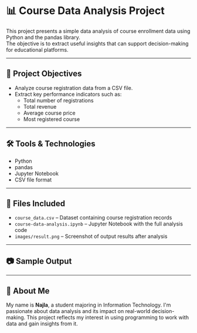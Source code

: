 # 📊 Course Data Analysis Project

This project presents a simple data analysis of course enrollment data using Python and the pandas library.\
The objective is to extract useful insights that can support decision-making for educational platforms.

---

## 📌 Project Objectives

- Analyze course registration data from a CSV file.
- Extract key performance indicators such as:
  - Total number of registrations
  - Total revenue
  - Average course price
  - Most registered course

---

## 🛠 Tools & Technologies

- Python
- pandas
- Jupyter Notebook
- CSV file format

---

## 📁 Files Included

- `course_data.csv` – Dataset containing course registration records
- `course-data-analysis.ipynb` – Jupyter Notebook with the full analysis code
- `images/result.png` – Screenshot of output results after analysis

---

## 📷 Sample Output



---

## 👤 About Me

My name is **Najla**, a student majoring in Information Technology.
I'm passionate about data analysis and its impact on real-world decision-making.
This project reflects my interest in using programming to work with data and gain insights from it.
